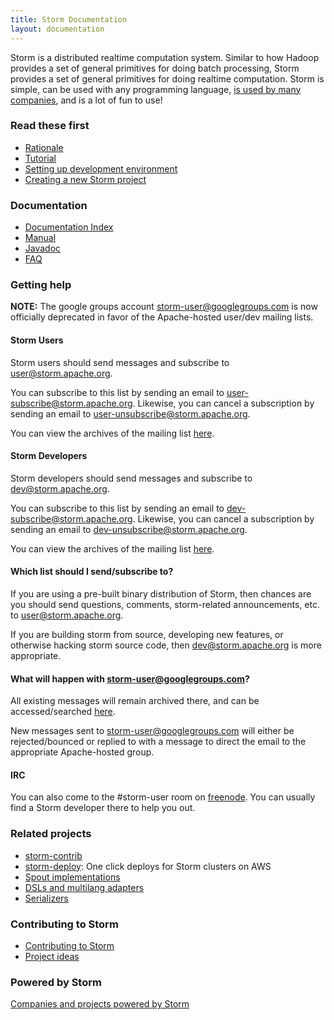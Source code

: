 ```yaml
---
title: Storm Documentation
layout: documentation
---
```

Storm is a distributed realtime computation system. Similar to how Hadoop provides a set of general primitives for doing batch processing, Storm provides a set of general primitives for doing realtime computation. Storm is simple, can be used with any programming language, [is used by many companies](/documentation/Powered-By.html), and is a lot of fun to use!

### Read these first

* [Rationale](Rationale.html)
* [Tutorial](Tutorial.html)
* [Setting up development environment](Setting-up-development-environment.html)
* [Creating a new Storm project](Creating-a-new-Storm-project.html)

### Documentation

* [Documentation Index](/doc-index.html)
* [Manual](Documentation.html)
* [Javadoc](http://nathanmarz.github.com/storm)
* [FAQ](FAQ.html)

### Getting help

__NOTE:__ The google groups account storm-user@googlegroups.com is now officially deprecated in favor of the Apache-hosted user/dev mailing lists.

#### Storm Users
Storm users should send messages and subscribe to [user@storm.apache.org](mailto:user@storm.apache.org).

You can subscribe to this list by sending an email to [user-subscribe@storm.apache.org](mailto:user-subscribe@storm.apache.org). Likewise, you can cancel a subscription by sending an email to [user-unsubscribe@storm.apache.org](mailto:user-unsubscribe@storm.apache.org).

You can view the archives of the mailing list [here](http://mail-archives.apache.org/mod_mbox/storm-user/).

#### Storm Developers
Storm developers should send messages and subscribe to [dev@storm.apache.org](mailto:dev@storm.apache.org).

You can subscribe to this list by sending an email to [dev-subscribe@storm.apache.org](mailto:dev-subscribe@storm.apache.org). Likewise, you can cancel a subscription by sending an email to [dev-unsubscribe@storm.apache.org](mailto:dev-unsubscribe@storm.apache.org).

You can view the archives of the mailing list [here](http://mail-archives.apache.org/mod_mbox/storm-dev/).

#### Which list should I send/subscribe to?
If you are using a pre-built binary distribution of Storm, then chances are you should send questions, comments, storm-related announcements, etc. to [user@storm.apache.org](user@storm.apache.org). 

If you are building storm from source, developing new features, or otherwise hacking storm source code, then [dev@storm.apache.org](dev@storm.apache.org) is more appropriate. 

#### What will happen with storm-user@googlegroups.com?
All existing messages will remain archived there, and can be accessed/searched [here](https://groups.google.com/forum/#!forum/storm-user).

New messages sent to storm-user@googlegroups.com will either be rejected/bounced or replied to with a message to direct the email to the appropriate Apache-hosted group.

#### IRC
You can also come to the #storm-user room on [freenode](http://freenode.net/). You can usually find a Storm developer there to help you out.



### Related projects

* [storm-contrib](https://github.com/nathanmarz/storm-contrib)
* [storm-deploy](http://github.com/nathanmarz/storm-deploy): One click deploys for Storm clusters on AWS
* [Spout implementations](Spout-implementations.html)
* [DSLs and multilang adapters](DSLs-and-multilang-adapters.html)
* [Serializers](Serializers.html)

### Contributing to Storm

* [Contributing to Storm](Contributing-to-Storm.html)
* [Project ideas](Project-ideas.html)

### Powered by Storm

[Companies and projects powered by Storm](Powered-By.html)